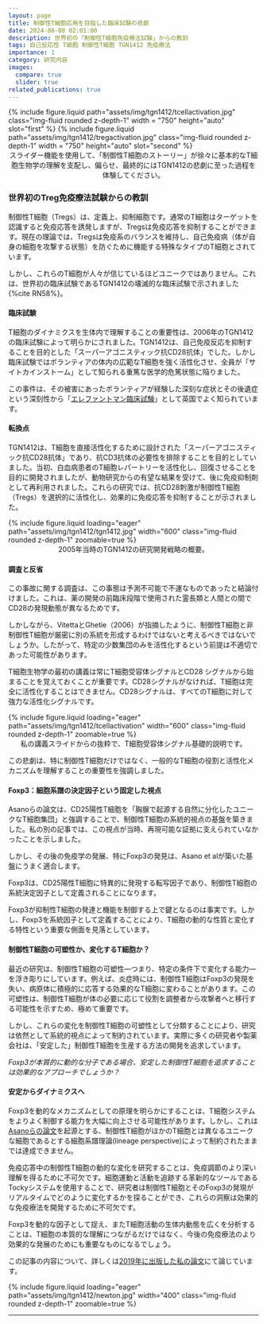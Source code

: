 ```yaml
---
layout: page
title: 制御性T細胞応用を目指した臨床試験の悲劇
date: 2024-06-08 02:01:00
description: 世界初の「制御性T細胞免疫療法試験」からの教訓
tags: 自己反応性 T細胞 制御性T細胞 TGN1412 免疫療法
importance: 1
category: 研究内容
images:
  compare: true
  slider: true
related_publications: true
---
```


<img-comparison-slider>
{% include figure.liquid path="assets/img/tgn1412/tcellactivation.jpg" class="img-fluid rounded z-depth-1" width = "750" height="auto" slot="first" %}
{% include figure.liquid path="assets/img/tgn1412/tregactivation.jpg" class="img-fluid rounded z-depth-1" width = "750" height="auto" slot="second" %}
</img-comparison-slider>
<div class="caption" style="text-align: center;">
スライダー機能を使用して、「制御性T細胞のストーリー」が徐々に基本的なT細胞生物学の理解を支配し、偏らせ、最終的にはTGN1412の悲劇に至った過程を体験してください。</div>

### 世界初のTreg免疫療法試験からの教訓

制御性T細胞（Tregs）は、定義上、抑制細胞です。通常のT細胞はターゲットを認識すると免疫応答を誘発しますが、Tregsは免疫応答を抑制することができます。現在の理論では、Tregsは免疫系のバランスを維持し、自己免疫病（体が自身の細胞を攻撃する状態）を防ぐために機能する特殊なタイプのT細胞とされています。

しかし、これらのT細胞が人々が信じているほどユニークではありません。これは、世界初の臨床試験であるTGN1412の壊滅的な臨床試験で示されました {%cite RN58%}。

#### 臨床試験
T細胞のダイナミクスを生体内で理解することの重要性は、2006年のTGN1412の臨床試験によって明らかにされました。TGN1412は、自己免疫反応を抑制することを目的とした「スーパーアゴニスティック抗CD28抗体」でした。しかし臨床試験ではボランティアの体内の広範なT細胞を強く活性化させ、全員が「サイトカインストーム」として知られる重篤な医学的危篤状態に陥りました。

この事件は、その被害にあったボランティアが経験した深刻な症状とその後遺症という深刻性から「[エレファントマン臨床試験](https://www.thesun.co.uk/news/2917810/elephant-man-drug-testing-trial-tgn1412/)」として英国でよく知られています。

#### 転換点

TGN1412は、T細胞を直接活性化するために設計された「スーパーアゴニスティック抗CD28抗体」であり、抗CD3抗体の必要性を排除することを目的としていました。当初、白血病患者のT細胞レパートリーを活性化し、回復させることを目的に開発されましたが、動物研究からの有望な結果を受けて、後に免疫抑制剤として再利用されました。これらの研究では、抗CD28刺激が制御性T細胞（Tregs）を選択的に活性化し、効果的に免疫応答を抑制することが示されました。

<div class="row">
    <div class="col-sm mt-3 mt-md-0 text-center">
        {% include figure.liquid loading="eager" path="assets/img/tgn1412/tgn1412.jpg" width="600" class="img-fluid rounded z-depth-1" zoomable=true %}
    </div>
</div>
<div class="caption" style="text-align: center;">
2005年当時のTGN1412の研究開発戦略の概要。</div>

#### 調査と反省

この事故に関する調査は、この事態は予測不可能で不運なものであったと結論付けました。これは、薬の開発の前臨床段階で使用された霊長類と人間との間でCD28の発現動態が異なるためです。

しかしながら、VitettaとGhetie（2006）が指摘したように、制御性T細胞と非制御性T細胞が厳密に別の系統を形成するわけではないと考えるべきではないでしょうか。したがって、特定の少数集団のみを活性化するという前提は不適切であった可能性があります。

T細胞生物学の最初の講義は常にT細胞受容体シグナルとCD28 シグナルから始まることを覚えておくことが重要です。CD28シグナルがなければ、T細胞は完全に活性化することはできません。CD28シグナルは、すべてのT細胞に対して強力な活性化シグナルです。

<div class="row">
    <div class="col-sm mt-3 mt-md-0 text-center">
        {% include figure.liquid loading="eager" path="assets/img/tgn1412/tcellactivation" width="600" class="img-fluid rounded z-depth-1" zoomable=true %}
    </div>
</div>
<div class="caption" style="text-align: center;">
私の講義スライドからの抜粋で、T細胞受容体シグナル基礎的説明です。 </div>

この悲劇は、特に制御性T細胞だけではなく、一般的なT細胞の役割と活性化メカニズムを理解することの重要性を強調しました。


#### Foxp3：細胞系譜の決定因子という固定した視点
Asanoらの論文は、CD25陽性T細胞を「胸腺で起源する自然に分化したユニークなT細胞集団」と強調することで、制御性T細胞の系統的視点の基盤を築きました。私の別の記事では、この視点が当時、再現可能な証拠に支えられていなかったことを示しました。

しかし、その後の免疫学の発展、特にFoxp3の発見は、Asano et alが築いた基盤にうまく適合します。

Foxp3は、CD25陽性T細胞に特異的に発現する転写因子であり、制御性T細胞の系統決定因子として定義されることになります。

Foxp3が抑制性T細胞の発達と機能を制御する上で鍵となるのは事実です。しかし、Foxp3を系統因子として定義することにより、T細胞の動的な性質と変化する特性という重要な側面を見落としています。

#### 制御性T細胞の可塑性か、変化するT細胞か？
最近の研究は、制御性T細胞の可塑性―つまり、特定の条件下で変化する能力―を浮き彫りにしています。例えば、炎症時には、制御性T細胞はFoxp3の発現を失い、病原体に積極的に応答する効果的なT細胞に変わることがあります。この可塑性は、制御性T細胞が体の必要に応じて役割を調整者から攻撃者へと移行する可能性を示すため、極めて重要です。

しかし、これらの変化を制御性T細胞の可塑性として分類することにより、研究は依然として系統的視点によって制約されています。実際に多くの研究者や製薬会社は、「安定した」制御性T細胞を生産する方法の開発を追求しています。

*Foxp3が本質的に動的な分子である場合、安定した制御性T細胞を追求することは効果的なアプローチでしょうか？*

#### 安定からダイナミクスへ
Foxp3を動的なメカニズムとしての原理を明らかにすることは、T細胞システムをよりよく制御する能力を大幅に向上させる可能性があります。しかし、これは[Asanoらの論文](https://pubmed.ncbi.nlm.nih.gov/8760792/)を起源とする、制御性T細胞がほかのT細胞とは異なるユニークな細胞であるとする細胞系譜理論(lineage perspective)によって制約されたままでは達成できません。

免疫応答中の制御性T細胞の動的な変化を研究することは、免疫調節のより深い理解を得るために不可欠です。細胞運動と活動を追跡する革新的なツールであるTockyシステムを使用することで、研究者は制御性T細胞とそのFoxp3の発現がリアルタイムでどのように変化するかを探ることができ、これらの洞察は効果的な免疫療法を開発するために不可欠です。

Foxp3を動的な因子として捉え、またT細胞活動の生体内動態を広くを分析することは、T細胞の本質的な理解につながるだけではなく、今後の免疫療法のより効果的な発展のためにも重要なものになるでしょう。

この記事の内容について、詳しくは[2019年に出版した私の論文](https://academic.oup.com/cei/article/197/1/14/6402549)にて論じています。

<div class="row">
    <div class="col-sm mt-3 mt-md-0 text-center">
        {% include figure.liquid loading="eager" path="assets/img/tgn1412/newton.jpg" width="400" class="img-fluid rounded z-depth-1" zoomable=true %}
    </div>
</div>

---
